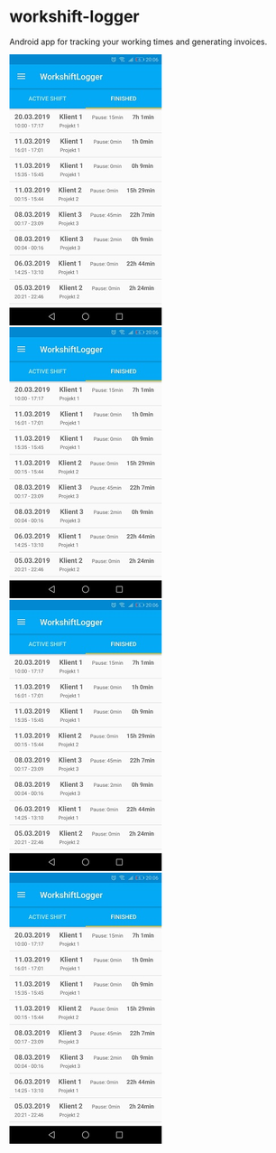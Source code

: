 # workshift-logger
Android app for tracking your working times and generating invoices.


![alt text](screenshots/1i.jpg)
![alt text](screenshots/1i.jpg)
![alt text](screenshots/1i.jpg)
![alt text](screenshots/1i.jpg)

